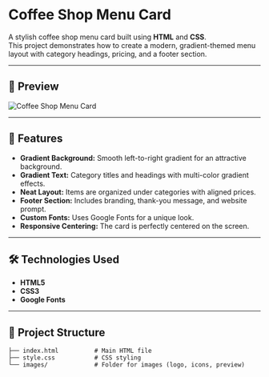 # Coffee Shop Menu Card

A stylish coffee shop menu card built using **HTML** and **CSS**.  
This project demonstrates how to create a modern, gradient-themed menu layout with category headings, pricing, and a footer section.

---

## 📸 Preview

![Coffee Shop Menu Card](./images/main-feature-image-2007.png)

---

## 🎯 Features

- **Gradient Background:** Smooth left-to-right gradient for an attractive background.
- **Gradient Text:** Category titles and headings with multi-color gradient effects.
- **Neat Layout:** Items are organized under categories with aligned prices.
- **Footer Section:** Includes branding, thank-you message, and website prompt.
- **Custom Fonts:** Uses Google Fonts for a unique look.
- **Responsive Centering:** The card is perfectly centered on the screen.

---

## 🛠️ Technologies Used

- **HTML5**
- **CSS3**
- **Google Fonts**

---

## 📂 Project Structure

```plaintext
├── index.html          # Main HTML file
├── style.css           # CSS styling
└── images/             # Folder for images (logo, icons, preview)
